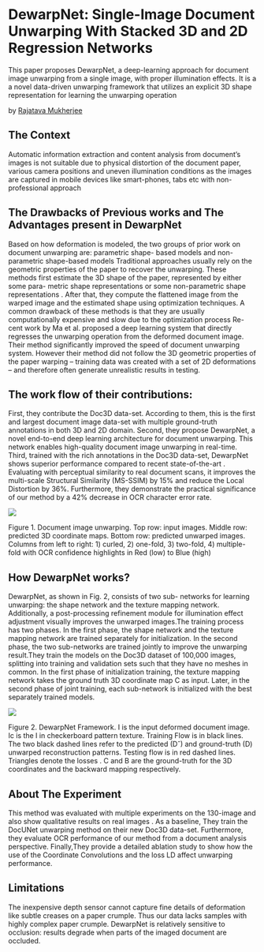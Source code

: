 # DewarpNet: Single-Image Document Unwarping With Stacked 3D and 2D Regression Networks
This paper proposes DewarpNet, a deep-learning approach for document image unwarping from a single image, with proper illumination effects. It is a a novel data-driven unwarping framework that utilizes an explicit 3D shape representation for learning the unwarping operation

by <a href="http://www.linkedin.com/in/rajatava-mukherjee-6a3784182">Rajatava Mukherjee</a>



## The Context 
Automatic information extraction and content analysis from document’s images is not suitable due to physical distortion of the document paper, various camera positions and uneven illumination conditions as the images are captured in mobile devices like smart-phones, tabs etc with non-professional approach


## The Drawbacks of Previous works and The Advantages present in DewarpNet
Based on how deformation is modeled, the two groups of prior work on document unwarping are: parametric shape- based models and non-parametric shape-based models
Traditional approaches usually rely on the geometric properties of the paper to recover the unwarping. These methods first estimate the 3D shape of the paper, represented by either some para- metric shape representations or some non-parametric shape representations . After that, they compute the flattened image from the warped image and the estimated shape using optimization techniques. A common drawback of these methods is that they are usually computationally expensive and slow due to the optimization process
Re- cent work by Ma et al. proposed a deep learning system that directly regresses the unwarping operation from the deformed document image. Their method significantly improved the speed of document unwarping system. However their method did not follow the 3D geometric properties of the paper warping – training data was created with a set of 2D deformations – and therefore often generate unrealistic results in testing.


## The work flow of their contributions:
First, they contribute the Doc3D data-set. According to them, this is the first and largest document image data-set with multiple ground-truth annotations in both 3D and 2D domain.
Second, they propose DewarpNet, a novel end-to-end deep learning architecture for document unwarping. This network enables high-quality document image unwarping in real-time.
Third, trained with the rich annotations in the Doc3D data-set, DewarpNet shows superior performance compared to recent state-of-the-art . Evaluating with perceptual similarity to real document scans, it improves the multi-scale Structural Similarity (MS-SSIM) by 15% and reduce the Local Distortion by 36%. Furthermore, they demonstrate the practical significance of our method by a 42% decrease in OCR character error rate.
<p allign = "centre">
<img src="./images/Dewarpnet_Fig1.jpg"/>
</p>
Figure 1. Document image unwarping. Top row: input images. Middle row: predicted 3D coordinate maps. Bottom row:  predicted unwarped images. Columns from left to right: 1) curled, 2) one-fold, 3) two-fold, 4) multiple-fold with OCR confidence highlights in Red (low) to Blue (high)


## How DewarpNet works?
DewarpNet, as shown in Fig. 2, consists of two sub- networks for learning unwarping: the shape network and the texture mapping network. Additionally, a post-processing refinement module for illumination effect adjustment  visually improves the unwarped images.The training process has two phases. In the first phase, the shape network and the texture mapping network are trained separately for initialization. In the second phase, the two sub-networks are trained jointly to improve the unwarping result.They train the models on the Doc3D dataset of 100,000 images, splitting into training and validation sets such that they have no meshes in common. In the first phase of initialization training, the texture mapping network takes the ground truth 3D coordinate map C as input. Later, in the second phase of joint training, each sub-network is initialized with the best separately trained models.
<p allign = "centre">
<img src="./images/DewarpNet_Fig2.jpg"/>
</p>
Figure 2. DewarpNet Framework. I is the input deformed document image. Ic is the I in checkerboard pattern texture. Training Flow is in black lines. The two black dashed lines refer to the predicted (Dˆ) and ground-truth (D) unwarped reconstruction patterns. Testing flow is in red dashed lines. Triangles denote the losses . C and B are the ground-truth for the 3D coordinates and the backward mapping respectively.

## About The Experiment
This method was evaluated with multiple experiments on the 130-image  and also show qualitative results on real images . As a baseline, They train the DocUNet unwarping method on their new Doc3D data-set. Furthermore, they evaluate OCR performance of our method from a document analysis perspective. Finally,They provide a detailed ablation study to show how the use of the Coordinate Convolutions and the loss LD affect unwarping performance.

## Limitations
The inexpensive depth sensor cannot capture fine details of deformation like subtle creases on a paper crumple. Thus our data lacks samples with highly complex paper crumple.
DewarpNet is relatively sensitive to occlusion: results degrade when parts of the imaged document are occluded.
